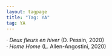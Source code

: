 ```yaml
---
layout: tagpage
title: "Tag: YA"
tag: YA
---
```

· <em>Deux fleurs en hiver</em> (D. Pessin, 2020)</br>
· <em>Home Home</em> (L. Allen-Angostini, 2020)
